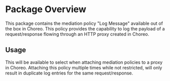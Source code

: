 # Package Overview

This package contains the mediation policy "Log Message" available out of the box in Choreo. This policy provides the capability to 
log the payload of a request/response flowing through an HTTP proxy created in Choreo. 

## Usage

This will be available to select when attaching mediation policies to a proxy in Choreo. Attaching this policy multiple times while not restricted, will 
only result in duplicate log entries for the same request/response.
